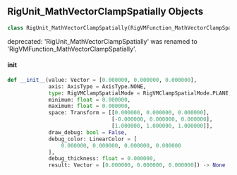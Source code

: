 ## RigUnit_MathVectorClampSpatially Objects

```python
class RigUnit_MathVectorClampSpatially(RigVMFunction_MathVectorClampSpatially)
```

deprecated: 'RigUnit_MathVectorClampSpatially' was renamed to 'RigVMFunction_MathVectorClampSpatially'.

<a id="unreal.RigUnit_MathVectorClampSpatially.__init__"></a>

#### __init__

```python
def __init__(value: Vector = [0.000000, 0.000000, 0.000000],
             axis: AxisType = AxisType.NONE,
             type: RigVMClampSpatialMode = RigVMClampSpatialMode.PLANE,
             minimum: float = 0.000000,
             maximum: float = 0.000000,
             space: Transform = [[0.000000, 0.000000, 0.000000],
                                 [-0.000000, 0.000000, 0.000000],
                                 [1.000000, 1.000000, 1.000000]],
             draw_debug: bool = False,
             debug_color: LinearColor = [
                 0.000000, 0.000000, 0.000000, 0.000000
             ],
             debug_thickness: float = 0.000000,
             result: Vector = [0.000000, 0.000000, 0.000000]) -> None
```

<a id="unreal.RigVMFunction_MathIntersectPlane"></a>